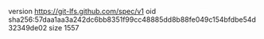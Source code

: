 version https://git-lfs.github.com/spec/v1
oid sha256:57daa1aa3a242dc6bb8351f99cc48885dd8b88fe049c154bfdbe54d32349de02
size 1557
